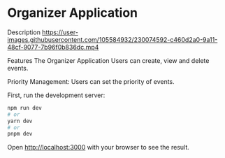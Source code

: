 # Organizer Application

Description
https://user-images.githubusercontent.com/105584932/230074592-c460d2a0-9a11-48cf-9077-7b96f0b836dc.mp4

Features
The Organizer Application
Users can create, view and delete events.

Priority Management:
Users can set the priority of events.

First, run the development server:

```bash
npm run dev
# or
yarn dev
# or
pnpm dev
```

Open [http://localhost:3000](http://localhost:3000) with your browser to see the result.
